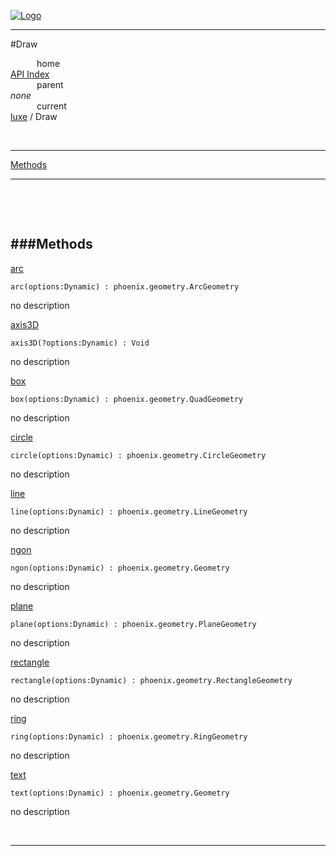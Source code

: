 
[![Logo](../../images/logo.png)](../../index.html)

---

#Draw


&emsp;&emsp;&emsp;home   
[API Index](../../api/index.html#luxe)   
&emsp;&emsp;&emsp;parent    
_none_   
&emsp;&emsp;&emsp;current    
[luxe](./) / Draw

<br/>

---


[Methods](#Methods)   


---

&nbsp;   

&nbsp;   

<a class="lift" name="Methods" ></a>
###Methods   
---
<a class="lift" name="arc" href="#arc">arc</a>



`arc(options:Dynamic) : phoenix.geometry.ArcGeometry`

<span class="small_desc_flat"> no description </span>   

<a class="lift" name="axis3D" href="#axis3D">axis3D</a>



`axis3D(?options:Dynamic) : Void`

<span class="small_desc_flat"> no description </span>   

<a class="lift" name="box" href="#box">box</a>



`box(options:Dynamic) : phoenix.geometry.QuadGeometry`

<span class="small_desc_flat"> no description </span>   

<a class="lift" name="circle" href="#circle">circle</a>



`circle(options:Dynamic) : phoenix.geometry.CircleGeometry`

<span class="small_desc_flat"> no description </span>   

<a class="lift" name="line" href="#line">line</a>



`line(options:Dynamic) : phoenix.geometry.LineGeometry`

<span class="small_desc_flat"> no description </span>   

<a class="lift" name="ngon" href="#ngon">ngon</a>



`ngon(options:Dynamic) : phoenix.geometry.Geometry`

<span class="small_desc_flat"> no description </span>   

<a class="lift" name="plane" href="#plane">plane</a>



`plane(options:Dynamic) : phoenix.geometry.PlaneGeometry`

<span class="small_desc_flat"> no description </span>   

<a class="lift" name="rectangle" href="#rectangle">rectangle</a>



`rectangle(options:Dynamic) : phoenix.geometry.RectangleGeometry`

<span class="small_desc_flat"> no description </span>   

<a class="lift" name="ring" href="#ring">ring</a>



`ring(options:Dynamic) : phoenix.geometry.RingGeometry`

<span class="small_desc_flat"> no description </span>   

<a class="lift" name="text" href="#text">text</a>



`text(options:Dynamic) : phoenix.geometry.Geometry`

<span class="small_desc_flat"> no description </span>   



&nbsp;
&nbsp;
&nbsp;

---  


&nbsp;   
&nbsp;   